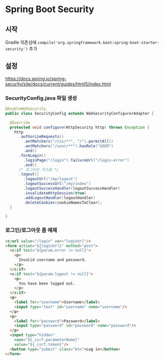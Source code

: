 # Spring Boot Security

## 시작

Gradle 의존성에 `compile('org.springframework.boot:spring-boot-starter-security')` 추가

## 설정

<https://docs.spring.io/spring-security/site/docs/current/guides/html5/index.html>

### SecurityConfig.java 파일 생성

```java
@EnableWebSecurity
public class SecurityConfig extends WebSecurityConfigurerAdapter {

  @Override
  protected void configure(HttpSecurity http) throws Exception {
    http
      .authorizeRequests()
        .antMatchers("/css/**", "/").permitAll()
        .antMatchers("/user/**").hasRole("USER")
        .and()
      .formLogin()
        .loginPage("/login").failureUrl("/login-error")
        .and()
      /* 로그아웃 커스텀 */
      .logout()
        .logoutUrl("/my/logout")
        .logoutSuccessUrl("/my/index")
        .logoutSuccessHandler(logoutSuccessHandler)
        .invalidateHttpSession(true)
        .addLogoutHandler(logoutHandler)
        .deleteCookies(cookieNamesToClear);
  }

}
```

### 로그인/로그아웃 폼 예제

```html
<c:url value="/login" var="loginUrl"/>
<form action="${loginUrl}" method="post">
  <c:if test="${param.error != null}">
    <p>
      Invalid username and password.
    </p>
  </c:if>
  <c:if test="${param.logout != null}">
    <p>
      You have been logged out.
    </p>
  </c:if>
  <p>
    <label for="username">Username</label>
    <input type="text" id="username" name="username"/>
  </p>
  <p>
    <label for="password">Password</label>
    <input type="password" id="password" name="password"/>
  </p>
  <input type="hidden"
    name="${_csrf.parameterName}"
    value="${_csrf.token}"/>
  <button type="submit" class="btn">Log in</button>
</form>
```